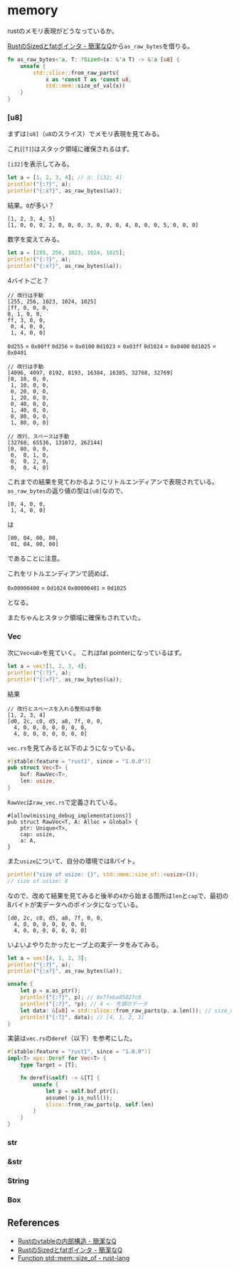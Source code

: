 # memory

rustのメモリ表現がどうなっているか。

[RustのSizedとfatポインタ \- 簡潔なQ](https://qnighy.hatenablog.com/entry/2017/03/04/131311)から`as_raw_bytes`を借りる。

```rust
fn as_raw_bytes<'a, T: ?Sized>(x: &'a T) -> &'a [u8] {
    unsafe {
        std::slice::from_raw_parts(
            x as *const T as *const u8,
            std::mem::size_of_val(x))
    }
}
```

### [u8]

まずは`[u8]`（`u8`のスライス）でメモリ表現を見てみる。

これ(`[T]`)はスタック領域に確保されるはず。

`[i32]`を表示してみる。

```rust
let a = [1, 2, 3, 4]; // a: [i32; 4]
println!("{:?}", a);
println!("{:x?}", as_raw_bytes(&a));
```

結果。`0`が多い？

```
[1, 2, 3, 4, 5]
[1, 0, 0, 0, 2, 0, 0, 0, 3, 0, 0, 0, 4, 0, 0, 0, 5, 0, 0, 0]
```

数字を変えてみる。

```rust
let a = [255, 256, 1023, 1024, 1025];
println!("{:?}", a);
println!("{:x?}", as_raw_bytes(&a));
```

4バイトごと？

```
// 改行は手動
[255, 256, 1023, 1024, 1025]
[ff, 0, 0, 0,
0, 1, 0, 0,
ff, 3, 0, 0,
 0, 4, 0, 0,
 1, 4, 0, 0]
```

`0d255` = `0x00ff`
`0d256` = `0x0100`
`0d1023` = `0x03ff`
`0d1024` = `0x0400`
`0d1025` = `0x0401`

```
// 改行は手動
[4096, 4097, 8192, 8193, 16384, 16385, 32768, 32769]
[0, 10, 0, 0,
 1, 10, 0, 0,
 0, 20, 0, 0,
 1, 20, 0, 0,
 0, 40, 0, 0,
 1, 40, 0, 0,
 0, 80, 0, 0,
 1, 80, 0, 0]
```

```
// 改行、スペースは手動
[32768, 65536, 131072, 262144]
[0, 80, 0, 0,
 0,  0, 1, 0,
 0,  0, 2, 0,
 0,  0, 4, 0]
```

これまでの結果を見てわかるようにリトルエンディアンで表現されている。
`as_raw_bytes`の返り値の型は`[u8]`なので、

```
[0, 4, 0, 0,
 1, 4, 0, 0]
```

は

```
[00, 04, 00, 00,
 01, 04, 00, 00]
```

であることに注意。

これをリトルエンディアンで読めば、

`0x00000400` = `0d1024`
`0x00000401` = `0d1025`

となる。

またちゃんとスタック領域に確保もされていた。

### Vec<u8>

次に`Vec<u8>`を見ていく。
これはfat pointerになっているはず。

```rust
let a = vec![1, 2, 3, 4];
println!("{:?}", a);
println!("{:x?}", as_raw_bytes(&a));
```

結果

```
// 改行とスペースを入れる整形は手動
[1, 2, 3, 4]
[d0, 2c, c0, d5, a8, 7f, 0, 0,
  4, 0, 0, 0, 0, 0, 0, 0,
  4, 0, 0, 0, 0, 0, 0, 0]
```

`vec.rs`を見てみると以下のようになっている。

```rust
#[stable(feature = "rust1", since = "1.0.0")]
pub struct Vec<T> {
    buf: RawVec<T>,
    len: usize,
}
```

`RawVec`は`raw_vec.rs`で定義されている。

```
#[allow(missing_debug_implementations)]
pub struct RawVec<T, A: Alloc = Global> {
    ptr: Unique<T>,
    cap: usize,
    a: A,
}
```


また`usize`について、自分の環境では8バイト。
```rust
println!("size of usize: {}", std::mem::size_of::<usize>());
// size of usize: 8
```

なので、改めて結果を見てみると後半の`4`から始まる箇所は`len`と`cap`で、最初の8バイトが実データへのポインタになっている。

```
[d0, 2c, c0, d5, a8, 7f, 0, 0,
  4, 0, 0, 0, 0, 0, 0, 0,
  4, 0, 0, 0, 0, 0, 0, 0]
```

いよいよやりたかったヒープ上の実データをみてみる。

```rust
let a = vec![4, 1, 2, 3];
println!("{:?}", a);
println!("{:x?}", as_raw_bytes(&a));

unsafe {
    let p = a.as_ptr();
    println!("{:?}", p); // 0x7feba05027c0
    println!("{:?}", *p); // 4 <- 先頭のデータ
    let data: &[u8] = std::slice::from_raw_parts(p, a.len()); // size_of_val使わないと1バイト長じゃないTでうまく動かないかも
    println!("{:?}", data); // [4, 1, 2, 3]
}
```

実装は`vec.rs`の`deref`（以下）を参考にした。

```rust
#[stable(feature = "rust1", since = "1.0.0")]
impl<T> ops::Deref for Vec<T> {
    type Target = [T];

    fn deref(&self) -> &[T] {
        unsafe {
            let p = self.buf.ptr();
            assume(!p.is_null());
            slice::from_raw_parts(p, self.len)
        }
    }
}
```

### str


### &str


### String


### Box<u8>


## References
- [Rustのvtableの内部構造 \- 簡潔なQ](https://qnighy.hatenablog.com/entry/2017/03/18/070000)
- [RustのSizedとfatポインタ \- 簡潔なQ](https://qnighy.hatenablog.com/entry/2017/03/04/131311)
- [Function std::mem::size_of \- rust-lang](https://doc.rust-lang.org/std/mem/fn.size_of.html)